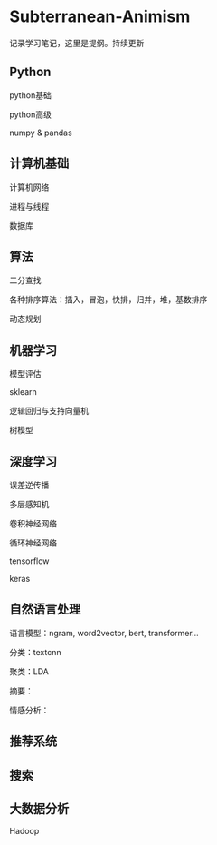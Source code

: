 # Subterranean-Animism

记录学习笔记，这里是提纲。持续更新

## Python

python基础

python高级

numpy & pandas



## 计算机基础

计算机网络

进程与线程

数据库

## 算法

二分查找

各种排序算法：插入，冒泡，快排，归并，堆，基数排序

动态规划



## 机器学习

模型评估

sklearn

逻辑回归与支持向量机

树模型



## 深度学习

误差逆传播

多层感知机

卷积神经网络

循环神经网络

tensorflow

keras

## 自然语言处理

语言模型：ngram, word2vector, bert, transformer...

分类：textcnn

聚类：LDA

摘要：

情感分析：

## 推荐系统



## 搜索



## 大数据分析

Hadoop

